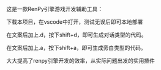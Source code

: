 这是一款RenPy引擎游戏开发辅助工具：

下载本项目，在vscode中打开，测试无误后即可本地部署

在文案后加上.d，按下shift+d，即可生成对话类型的代码。

在文案后加上.a，按下shift+a，即可生成旁白类型的代码。

大大提高了renpy引擎开发的效率，从实际问题出发的实用插件


